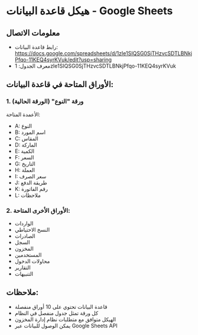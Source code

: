 # هيكل قاعدة البيانات - Google Sheets

## معلومات الاتصال
- رابط قاعدة البيانات: https://docs.google.com/spreadsheets/d/1zIe1SIQSG0SjTHzvcSDTLBNkjPfqo-11KEQ4syrKVuk/edit?usp=sharing
- معرف الجدول: 1zIe1SIQSG0SjTHzvcSDTLBNkjPfqo-11KEQ4syrKVuk

## الأوراق المتاحة في قاعدة البيانات:

### 1. ورقة "النوع" (الورقة الحالية)
الأعمدة المتاحة:
- A: النوع
- B: اسم المورد  
- C: المقاس
- D: الماركة
- E: الكمية
- F: السعر
- G: التاريخ
- H: العملة
- I: سعر الصرف
- J: طريقة الدفع
- K: رقم الفاتورة
- L: ملاحظات

### 2. الأوراق الأخرى المتاحة:
- الواردات
- النسخ الاحتياطي
- الصادرات
- السجل
- المخزون
- المستخدمين
- محاولات الدخول
- التقارير
- التنبيهات

## ملاحظات:
- قاعدة البيانات تحتوي على 10 أوراق منفصلة
- كل ورقة تمثل جدول منفصل في النظام
- الهيكل متوافق مع متطلبات نظام إدارة المخزون
- يمكن الوصول للبيانات عبر Google Sheets API

